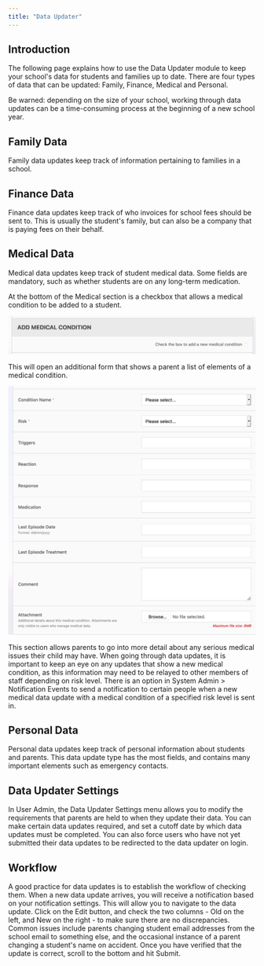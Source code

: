 ```yaml
---
title: "Data Updater"
---
```

## Introduction

The following page explains how to use the Data Updater module to keep your school's data for students and families up to date. There are four types of data that can be updated: Family, Finance, Medical and Personal.

Be warned: depending on the size of your school, working through data updates can be a time-consuming process at the beginning of a new school year.

## Family Data

Family data updates keep track of information pertaining to families in a school.

## Finance Data

Finance data updates keep track of who invoices for school fees should be sent to. This is usually the student's family, but can also be a company that is paying fees on their behalf.

## Medical Data

Medical data updates keep track of student medical data. Some fields are mandatory, such as whether students are on any long-term medication.

At the bottom of the Medical section is a checkbox that allows a medical condition to be added to a student.

![Medical Checkbox](/static/img/medical-checkbox.png)

This will open an additional form that shows a parent a list of elements of a medical condition.

![Medical Conditions](/static/img/medical-conditions.png)

This section allows parents to go into more detail about any serious medical issues their child may have. When going through data updates, it is important to keep an eye on any updates that show a new medical condition, as this information may need to be relayed to other members of staff depending on risk level. There is an option in System Admin > Notification Events to send a notification to certain people when a new medical data update with a medical condition of a specified risk level is sent in.

## Personal Data

Personal data updates keep track of personal information about students and parents. This data update type has the most fields, and contains many important elements such as emergency contacts.

## Data Updater Settings

In User Admin, the Data Updater Settings menu allows you to modify the requirements that parents are held to when they update their data. You can make certain data updates required, and set a cutoff date by which data updates must be completed. You can also force users who have not yet submitted their data updates to be redirected to the data updater on login.

## Workflow

A good practice for data updates is to establish the workflow of checking them. When a new data update arrives, you will receive a notification based on your notification settings. This will allow you to navigate to the data update. Click on the Edit button, and check the two columns - Old on the left, and New on the right - to make sure there are no discrepancies. Common issues include parents changing student email addresses from the school email to something else, and the occasional instance of a parent changing a student's name on accident. Once you have verified that the update is correct, scroll to the bottom and hit Submit.
